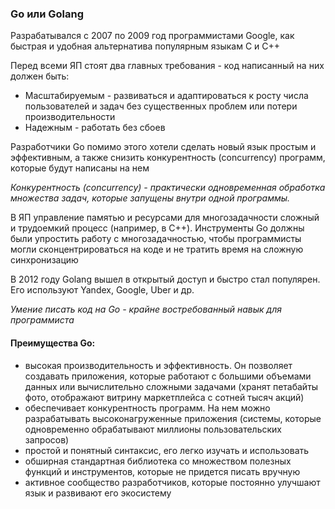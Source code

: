 ### Go или Golang
Разрабатывался с 2007 по 2009 год программистами Google, как быстрая и удобная альтернатива популярным языкам C и C++

Перед всеми ЯП стоят два главных требования - код написанный на них должен быть:
- Масштабируемым - развиваться и адаптироваться к росту числа пользователей и задач без существенных проблем или потери производительности
- Надежным - работать без сбоев

Разработчики Go помимо этого хотели сделать новый язык простым и эффективным, а также снизить конкурентность (concurrency) программ, которые будут написаны на нем

*Конкурентность (concurrency) - практически одновременная обработка множества задач, которые запущены внутри одной программы.*

В ЯП управление памятью и ресурсами для многозадачности сложный и трудоемкий процесс (например, в C++). Инструменты Go должны были упростить работу с многозадачностью, чтобы программисты могли сконцентрироваться на коде и не тратить время на сложную синхронизацию

В 2012 году Golang вышел в открытый доступ и быстро стал популярен. Его используют Yandex, Google, Uber и др. 

*Умение писать код на Go - крайне востребованный навык для программиста*

#### Преимущества Go:
- высокая производительность и эффективность. Он позволяет создавать приложения, которые работают с большими объемами данных или вычислительно сложными задачами (хранят петабайты фото, отображают витрину маркетплейса с сотней тысяч акций)
- обеспечивает конкурентность программ. На нем можно разрабатывать высоконагруженные приложения (системы, которые одновременно обрабатывают миллионы пользовательских запросов)
- простой и понятный синтаксис, его легко изучать и использовать
- обширная стандартная библиотека со множеством полезных функций и инструментов, которые не придется писать вручную
- активное сообщество разработчиков, которые постоянно улучшают язык и развивают его экосистему